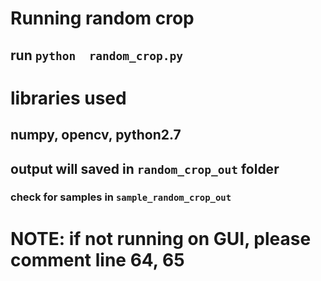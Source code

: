 # Running random crop
## run ```python  random_crop.py```

# libraries used
## numpy, opencv, python2.7

## output will saved in ``` random_crop_out ``` folder
### check for samples in ``` sample_random_crop_out ```
# NOTE: if not running on GUI, please comment line 64, 65
